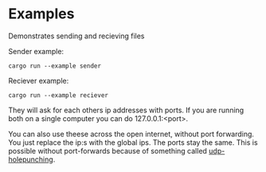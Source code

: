 # Examples

Demonstrates sending and recieving files

Sender example:

`cargo run --example sender`

Reciever example:

`cargo run --example reciever`

They will ask for each others ip addresses with ports.
If you are running both on a single computer you can do 127.0.0.1:\<port\>.

You can also use theese across the open internet, without port forwarding. You just replace the ip:s with the global ips. The ports stay the same. This is possible without port-forwards because of something called [udp-holepunching](https://en.wikipedia.org/wiki/UDP_hole_punching).
